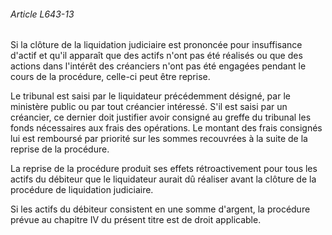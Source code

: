 ###### Article L643-13

Si la clôture de la liquidation judiciaire est prononcée pour insuffisance d'actif et qu'il apparaît que des actifs n'ont pas été réalisés ou que des actions dans l'intérêt des créanciers n'ont pas été engagées pendant le cours de la procédure, celle-ci peut être reprise.

Le tribunal est saisi par le liquidateur précédemment désigné, par le ministère public ou par tout créancier intéressé. S'il est saisi par un créancier, ce dernier doit justifier avoir consigné au greffe du tribunal les fonds nécessaires aux frais des opérations. Le montant des frais consignés lui est remboursé par priorité sur les sommes recouvrées à la suite de la reprise de la procédure.

La reprise de la procédure produit ses effets rétroactivement pour tous les actifs du débiteur que le liquidateur aurait dû réaliser avant la clôture de la procédure de liquidation judiciaire.

Si les actifs du débiteur consistent en une somme d'argent, la procédure prévue au chapitre IV du présent titre est de droit applicable.

